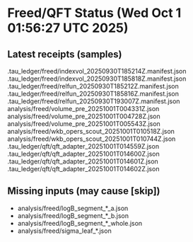 # Freed/QFT Status (Wed Oct  1 01:56:27 UTC 2025)
## Latest receipts (samples)
.tau_ledger/freed/indexvol_20250930T185214Z.manifest.json
.tau_ledger/freed/indexvol_20250930T185818Z.manifest.json
.tau_ledger/freed/relfun_20250930T185212Z.manifest.json
.tau_ledger/freed/relfun_20250930T185816Z.manifest.json
.tau_ledger/freed/relfun_20250930T193007Z.manifest.json
analysis/freed/volume_pre_20251001T004331Z.json
analysis/freed/volume_pre_20251001T004728Z.json
analysis/freed/volume_pre_20251001T005543Z.json
analysis/freed/wkb_opers_scout_20251001T010518Z.json
analysis/freed/wkb_opers_scout_20251001T010744Z.json
.tau_ledger/qft/qft_adapter_20251001T014559Z.json
.tau_ledger/qft/qft_adapter_20251001T014600Z.json
.tau_ledger/qft/qft_adapter_20251001T014601Z.json
.tau_ledger/qft/qft_adapter_20251001T014602Z.json

## Missing inputs (may cause [skip])
- analysis/freed/logB_segment_*_a.json
- analysis/freed/logB_segment_*_b.json
- analysis/freed/logB_segment_*_whole.json
- analysis/freed/sigma_leaf_*.json
